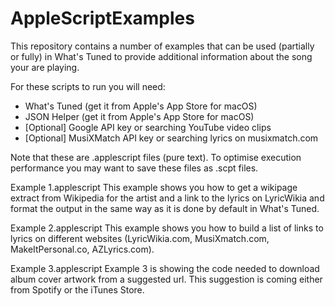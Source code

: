 # AppleScriptExamples

This repository contains a number of examples that can be used (partially or fully) in What's Tuned
to provide additional information about the song your are playing.

For these scripts to run you will need:
- What's Tuned (get it from Apple's App Store for macOS)
- JSON Helper (get it from Apple's App Store for macOS)
- [Optional] Google API key or searching YouTube video clips
- [Optional] MusiXMatch API key or searching lyrics on musixmatch.com

Note that these are .applescript files (pure text). To optimise execution performance you may want to save these files as .scpt files.

Example 1.applescript
This example shows you how to get a wikipage extract from Wikipedia for the artist and a link to the lyrics on LyricWikia and format the output in the same way as it is done by default in What's Tuned.

Example 2.applescript
This example shows you how to build a list of links to lyrics on different websites (LyricWikia.com, MusiXmatch.com, MakeItPersonal.co, AZLyrics.com).

Example 3.applescript
Example 3 is showing the code needed to download album cover artwork from a suggested url. This suggestion is coming either from Spotify or the iTunes Store.
